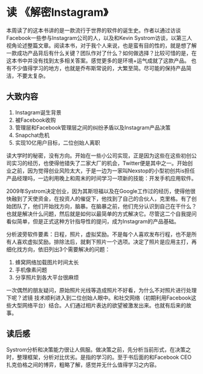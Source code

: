 # 读 《解密Instagram》

本周读了的这本书讲的是一款流行于世界的软件的诞生史。作者以通过访谈Facebook一些参与Instagram公司的人，以及和Kevin Systrom访谈，以第三人视角论述整篇文章。阅读本书，对于我个人来说，也是蛮有目的性的，就是想了解一款成功产品背后有什么关键？团队作对了什么？如何做选择？比较可惜的是，在这本书中并没有找到太多相关答案。感觉更多的是环境+运气成就了这款产品。
也有不少值得学习的地方，也就是乔布斯常说的，大繁至简。尽可能的保持产品简洁，不要太复杂。 

## 大致内容
 1. Instagram诞生背景
 2. 被Facebook收购
 3. 管理层和Facebook管理层之间的纠纷矛盾以及Instagram产品决策
 4. Snapchat危机
 5. 实现10亿用户目标，二位创始人离职

读大学时的秘密，没有方向。开始在一些小公司实现，正是因为这些在这些初创公司实习的经历，也使得他错失了二家大厂的机会，Twitter便是其中之一。开始创业之前，因为觉得创业风险太大，于是一边为一家叫Nexstop的小型初创共is担任产品经理吗，一边利用晚上和周末的时间学习一项新的技能：开发手机应用软件。

2009年Systrom决定创业，因为其斯坦福以及在Google工作过的经历，使得他很快融到了天使资金，在投资人的催促下，他找到了自己的合伙人，克里格。有了创始团队了，他们开始找方向，脑暴。在脑暴之前，他们充分认识到自己在干什么？也就是解决什么问题，然后就是如何以最简单的方式解决它。尽管这二个自我提问看似简单，但是正式这种方针指导性的提问，成为Instagram的产品基础。

分析波旁软件要素：日程，照片，虚拟奖励。不是每个人喜欢发布行程，也不是所有人喜欢虚拟奖励。排除法后，就剩下照片一个选项。决定了照片是应用主打，再细化找方向，依旧列出3个需要解决的问题：
1. 蜂窝网络加载图片时间太长
2. 手机像素问题
3. 分享照片到各大平台很麻烦

一次偶然的朋友疑问，原始照片光线等造成照片不好看，为什么不对照片进行处理下呢？滤镜 技术顺利进入到二位创始人眼中。和社交网络（初期利用Facebook这些大型网络平台）结合。人们通过相片表达的欲望被激发出来。也就有后来的故事。

## 读后感

Systrom分析和决策能力很让人佩服。做决策之前，先分析当前形式，在决策之时，整理框架，分析对比优劣。是指的学习的。至于书后面的和Facebook CEO扎克伯格之间的博弈，粗略了解，感觉并无什么值得学习之内容。